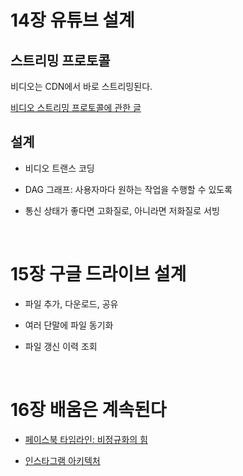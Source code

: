 # 14장 유튜브 설계

## 스트리밍 프로토콜

비디오는 CDN에서 바로 스트리밍된다.

[비디오 스트리밍 프로토콜에 관한 글](https://www.dacast.com/blog/streaming-protocols/)

## 설계

- 비디오 트랜스 코딩

- DAG 그래프: 사용자마다 원하는 작업을 수행할 수 있도록

- 통신 상태가 좋다면 고화질로, 아니라면 저화질로 서빙

<br>

# 15장 구글 드라이브 설계

- 파일 추가, 다운로드, 공유

- 여러 단말에 파일 동기화

- 파일 갱신 이력 조회

<br>

# 16장 배움은 계속된다

- [페이스북 타임라인: 비정규화의 힘](https://highscalability.com/facebook-timeline-brought-to-you-by-the-power-of-denormaliza/)

- [인스타그램 아키텍처](https://highscalability.com/instagram-architecture-14-million-users-terabytes-of-photos/)